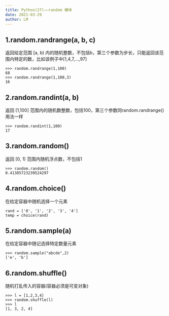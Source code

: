 ```yaml
---
title: Python(27)——random 模块
date: 2021-03-29
author: LM
---
```


## 1.random.randrange(a, b, c)

返回给定范围 [a, b) 内的随机整数，不包括b，第三个参数为步长，只能返回该范围内特定的数，比如该例子中[1,4,7,…,97]

```
>>> random.randrange(1,100)
68
>>> random.randrange(1,100,3)
16
```

## 2.random.randint(a, b)

返回 [1,100] 范围内的随机数整数，包括100，第三个参数同random.randrange()用法一样

```
>>> random.randint(1,100)
17
```

## 3.random.random()

返回 [0, 1) 范围内随机浮点数，不包括1

```
>>> random.random()
0.41385723239524297
```

## 4.random.choice()

在给定容器中随机选择一个元素

```
rand = ['0', '1', '2', '3', '4']
temp = choice(rand)
```

## 5.random.sample(a)

在给定容器中随记选择特定数量元素

```
>>> random.sample("abcde",2)
['e', 'b']  
```

## 6.random.shuffle()

随机打乱传入的容器(容器必须是可变对象)

```
>>> l = [1,2,3,4]
>>> random.shuffle(l)
>>> l
[1, 3, 2, 4]
```

